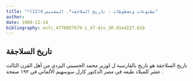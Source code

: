 ```yaml
---
title: "*مطبوعات ومخطوطات : تاريخ السلاجقة*. المقتبس 4(12)"
author: 
date: 1909-12-14
bibliography: oclc_4770057679-i_47-div_30.d1e4227.bib
---
```




##  تاريخ السلاجقة 


 تاريخ السلاجقة  هو تاريخ بالفارسية ل  لوزير  محمد  الحسيني اليزدي  من أهل القرن الثالث  عشر  للميلاد طبعه في  مصر  الدكتور  كارل  سوسهيم  الألماني في  ١٩٢  صفحة  . 

